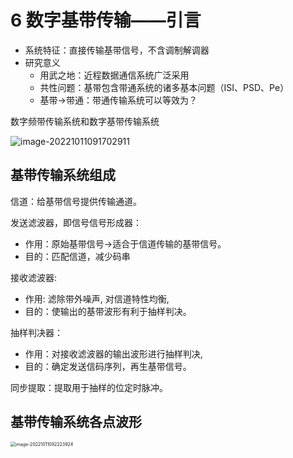 # 6 数字基带传输——引言

- 系统特征：直接传输基带信号，不含调制解调器
- 研究意义
  - 用武之地：近程数据通信系统广泛采用
  - 共性问题：基带包含带通系统的诸多基本问题（ISI、PSD、Pe）
  - 基带→带通：带通传输系统可以等效为？

数字频带传输系统和数字基带传输系统

![image-20221011091702911](https://mypic-1312707183.cos.ap-nanjing.myqcloud.com/image-20221011091702911.png)

## 基带传输系统组成

信道：给基带信号提供传输通道。

发送滤波器，即信号信号形成器：

- 作用：原始基带信号$\rightarrow$适合于信道传输的基带信号。
- 目的：匹配信道，减少码串

接收滤波器:

- 作用: 滤除带外噪声, 对信道特性均衡,
- 目的：使输出的基带波形有利于抽样判决。

抽样判决器：

- 作用：对接收滤波器的输出波形进行抽样判决,
- 目的：确定发送信码序列，再生基带信号。

同步提取：提取用于抽样的位定时脉冲。

## 基带传输系统各点波形

<img src="https://mypic-1312707183.cos.ap-nanjing.myqcloud.com/image-20221011092223924.png" alt="image-20221011092223924" style="zoom:50%;" />